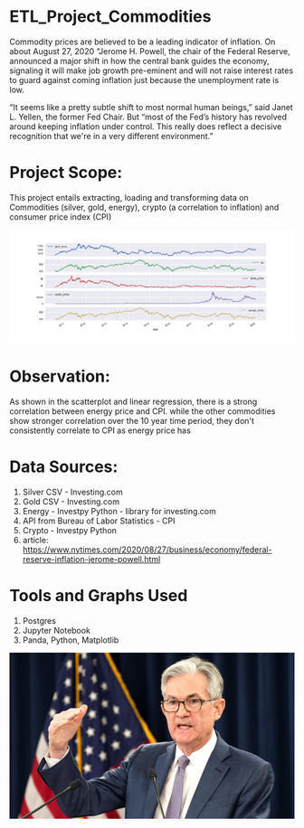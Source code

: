 # ETL_Project_Commodities

Commodity prices are believed to be a leading indicator of inflation. On about August 27, 2020 “Jerome H. Powell, the chair of the Federal Reserve, announced a major shift in how the central bank guides the economy, signaling it will make job growth pre-eminent and will not raise interest rates to guard against coming inflation just because the unemployment rate is low.

“It seems like a pretty subtle shift to most normal human beings,” said Janet L. Yellen, the former Fed Chair. But “most of the Fed’s history has revolved around keeping inflation under control. This really does reflect a decisive recognition that we're in a very different environment.”

# Project Scope:
This project entails extracting, loading and transforming data on Commodities (silver, gold, energy), crypto (a correlation to inflation) and consumer price index (CPI)

![alt test](https://github.com/jeffhoffmanmba/ETL_Project_Commodities/blob/master/Graphs/commodity_cpi_comparisons.png)

# Observation:
As shown in the scatterplot and linear regression, there is a strong correlation between energy price and CPI. while the other commodities show stronger correlation over the 10 year time period, they don't consistently correlate to CPI as energy price has

# Data Sources:
1) Silver CSV - Investing.com 
2) Gold CSV - Investing.com
3) Energy - Investpy Python - library for investing.com
4) API from Bureau of Labor Statistics - CPI
5) Crypto - Investpy Python
4) article: https://www.nytimes.com/2020/08/27/business/economy/federal-reserve-inflation-jerome-powell.html

# Tools and Graphs Used
1) Postgres
2) Jupyter Notebook 
3) Panda, Python, Matplotlib

![alt test](https://github.com/jeffhoffmanmba/ETL_Project_Commodities/blob/master/Images/Jerome-Powell.jpg)
